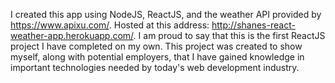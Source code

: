 I created this app using NodeJS, ReactJS, and the weather API provided by https://www.apixu.com/. Hosted at this address: http://shanes-react-weather-app.herokuapp.com/. I am proud to say that this is the first ReactJS project I have completed on my own. This project was created to show myself, along with potential employers, that I have gained knowledge in important technologies needed by today's web development industry.
